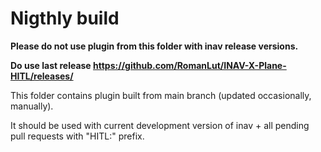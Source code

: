 # Nigthly build

**Please do not use plugin from this folder with inav release versions.**

**Do use last release https://github.com/RomanLut/INAV-X-Plane-HITL/releases/**

This folder contains plugin built from main branch (updated occasionally, manually).

It should be used with current development version of inav + all pending pull requests with "HITL:" prefix.
